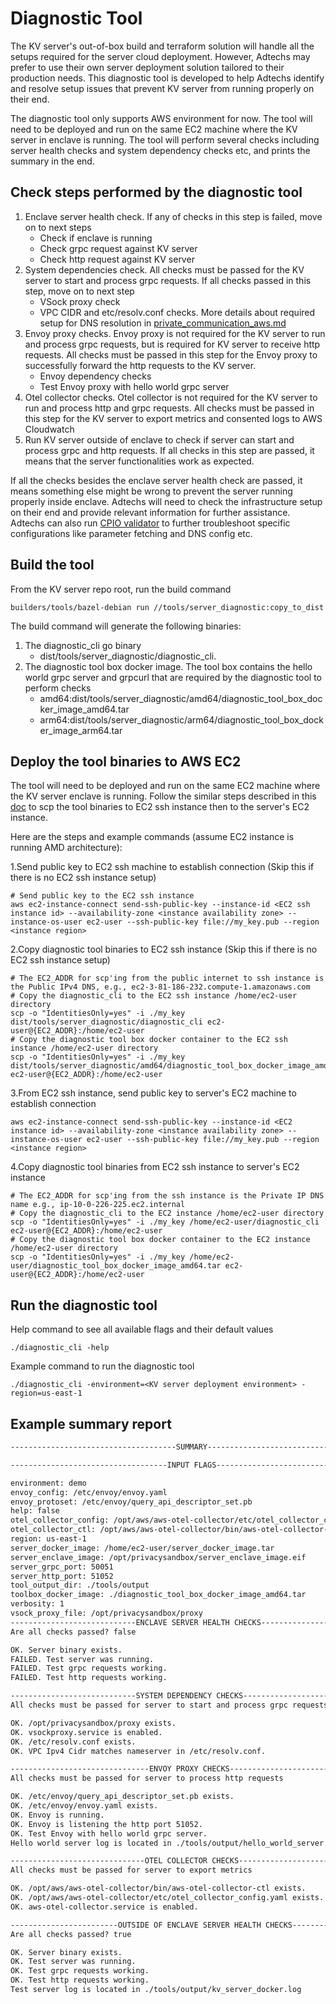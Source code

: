 # Diagnostic Tool

The KV server's out-of-box build and terraform solution will handle all the setups required for the
server cloud deployment. However, Adtechs may prefer to use their own server deployment solution
tailored to their production needs. This diagnostic tool is developed to help Adtechs identify and
resolve setup issues that prevent KV server from running properly on their end.

The diagnostic tool only supports AWS environment for now. The tool will need to be deployed and run
on the same EC2 machine where the KV server in enclave is running. The tool will perform several
checks including server health checks and system dependency checks etc, and prints the summary in
the end.

## Check steps performed by the diagnostic tool

1. Enclave server health check. If any of checks in this step is failed, move on to next steps
    - Check if enclave is running
    - Check grpc request against KV server
    - Check http request against KV server
2. System dependencies check. All checks must be passed for the KV server to start and process grpc
   requests. If all checks passed in this step, move on to next step
    - VSock proxy check
    - VPC CIDR and etc/resolv.conf checks. More details about required setup for DNS resolution in
      [private_communication_aws.md](/docs/private_communication_aws.md)
3. Envoy proxy checks. Envoy proxy is not required for the KV server to run and process grpc
   requests, but is required for KV server to receive http requests. All checks must be passed in
   this step for the Envoy proxy to successfully forward the http requests to the KV server.
    - Envoy dependency checks
    - Test Envoy proxy with hello world grpc server
4. Otel collector checks. Otel collector is not required for the KV server to run and process http
   and grpc requests. All checks must be passed in this step for the KV server to export metrics and
   consented logs to AWS Cloudwatch
5. Run KV server outside of enclave to check if server can start and process grpc and http requests.
   If all checks in this step are passed, it means that the server functionalities work as expected.

If all the checks besides the enclave server health check are passed, it means something else might
be wrong to prevent the server running properly inside enclave. Adtechs will need to check the
infrastructure setup on their end and provide relevant information for further assistance. Adtechs
can also run
[CPIO validator](https://github.com/privacysandbox/data-plane-shared-libraries/blob/main/docs/cpio/validator.md)
to further troubleshoot specific configurations like parameter fetching and DNS config etc.

## Build the tool

From the KV server repo root, run the build command

```shell
builders/tools/bazel-debian run //tools/server_diagnostic:copy_to_dist
```

The build command will generate the following binaries:

1. The diagnostic_cli go binary
    - dist/tools/server_diagnostic/diagnostic_cli.
2. The diagnostic tool box docker image. The tool box contains the hello world grpc server and
   grpcurl that are required by the diagnostic tool to perform checks
    - amd64:dist/tools/server_diagnostic/amd64/diagnostic_tool_box_docker_image_amd64.tar
    - arm64:dist/tools/server_diagnostic/arm64/diagnostic_tool_box_docker_image_arm64.tar

## Deploy the tool binaries to AWS EC2

The tool will need to be deployed and run on the same EC2 machine where the KV server enclave is
running. Follow the similar steps described in this
[doc](/docs/developing_the_server.md#develop-and-run-the-server-inside-aws-enclave) to scp the tool
binaries to EC2 ssh instance then to the server's EC2 instance.

Here are the steps and example commands (assume EC2 instance is running AMD architecture):

1.Send public key to EC2 ssh machine to establish connection (Skip this if there is no EC2 ssh
instance setup)

```shell
# Send public key to the EC2 ssh instance
aws ec2-instance-connect send-ssh-public-key --instance-id <EC2 ssh instance id> --availability-zone <instance availability zone> --instance-os-user ec2-user --ssh-public-key file://my_key.pub --region <instance region>
```

2.Copy diagnostic tool binaries to EC2 ssh instance (Skip this if there is no EC2 ssh instance
setup)

```shell
# The EC2_ADDR for scp'ing from the public internet to ssh instance is the Public IPv4 DNS, e.g., ec2-3-81-186-232.compute-1.amazonaws.com
# Copy the diagnostic_cli to the EC2 ssh instance /home/ec2-user directory
scp -o "IdentitiesOnly=yes" -i ./my_key dist/tools/server_diagnostic/diagnostic_cli ec2-user@{EC2_ADDR}:/home/ec2-user
# Copy the diagnostic tool box docker container to the EC2 ssh instance /home/ec2-user directory
scp -o "IdentitiesOnly=yes" -i ./my_key dist/tools/server_diagnostic/amd64/diagnostic_tool_box_docker_image_amd64.tar ec2-user@{EC2_ADDR}:/home/ec2-user
```

3.From EC2 ssh instance, send public key to server's EC2 machine to establish connection

```shell
aws ec2-instance-connect send-ssh-public-key --instance-id <EC2 instance id> --availability-zone <instance availability zone> --instance-os-user ec2-user --ssh-public-key file://my_key.pub --region <instance region>
```

4.Copy diagnostic tool binaries from EC2 ssh instance to server's EC2 instance

```shell
# The EC2_ADDR for scp'ing from the ssh instance is the Private IP DNS name e.g., ip-10-0-226-225.ec2.internal
# Copy the diagnostic_cli to the EC2 instance /home/ec2-user directory
scp -o "IdentitiesOnly=yes" -i ./my_key /home/ec2-user/diagnostic_cli ec2-user@{EC2_ADDR}:/home/ec2-user
# Copy the diagnostic tool box docker container to the EC2 instance /home/ec2-user directory
scp -o "IdentitiesOnly=yes" -i ./my_key /home/ec2-user/diagnostic_tool_box_docker_image_amd64.tar ec2-user@{EC2_ADDR}:/home/ec2-user
```

## Run the diagnostic tool

Help command to see all available flags and their default values

```shell
./diagnostic_cli -help
```

Example command to run the diagnostic tool

```shell
./diagnostic_cli -environment=<KV server deployment environment> -region=us-east-1
```

## Example summary report

```txt
-------------------------------------SUMMARY--------------------------------------------

-----------------------------------INPUT FLAGS------------------------------------------

environment: demo
envoy_config: /etc/envoy/envoy.yaml
envoy_protoset: /etc/envoy/query_api_descriptor_set.pb
help: false
otel_collector_config: /opt/aws/aws-otel-collector/etc/otel_collector_config.yaml
otel_collector_ctl: /opt/aws/aws-otel-collector/bin/aws-otel-collector-ctl
region: us-east-1
server_docker_image: /home/ec2-user/server_docker_image.tar
server_enclave_image: /opt/privacysandbox/server_enclave_image.eif
server_grpc_port: 50051
server_http_port: 51052
tool_output_dir: ./tools/output
toolbox_docker_image: ./diagnostic_tool_box_docker_image_amd64.tar
verbosity: 1
vsock_proxy_file: /opt/privacysandbox/proxy
----------------------------ENCLAVE SERVER HEALTH CHECKS--------------------------------
Are all checks passed? false

OK. Server binary exists.
FAILED. Test server was running.
FAILED. Test grpc requests working.
FAILED. Test http requests working.

----------------------------SYSTEM DEPENDENCY CHECKS------------------------------------
All checks must be passed for server to start and process grpc requests

OK. /opt/privacysandbox/proxy exists.
OK. vsockproxy.service is enabled.
OK. /etc/resolv.conf exists.
OK. VPC Ipv4 Cidr matches nameserver in /etc/resolv.conf.

-------------------------------ENVOY PROXY CHECKS---------------------------------------
All checks must be passed for server to process http requests

OK. /etc/envoy/query_api_descriptor_set.pb exists.
OK. /etc/envoy/envoy.yaml exists.
OK. Envoy is running.
OK. Envoy is listening the http port 51052.
OK. Test Envoy with hello world grpc server.
Hello world server log is located in ./tools/output/hello_world_server.log

------------------------------OTEL COLLECTOR CHECKS--------------------------------------
All checks must be passed for server to export metrics

OK. /opt/aws/aws-otel-collector/bin/aws-otel-collector-ctl exists.
OK. /opt/aws/aws-otel-collector/etc/otel_collector_config.yaml exists.
OK. aws-otel-collector.service is enabled.

------------------------OUTSIDE OF ENCLAVE SERVER HEALTH CHECKS--------------------------
Are all checks passed? true

OK. Server binary exists.
OK. Test server was running.
OK. Test grpc requests working.
OK. Test http requests working.
Test server log is located in ./tools/output/kv_server_docker.log
```
